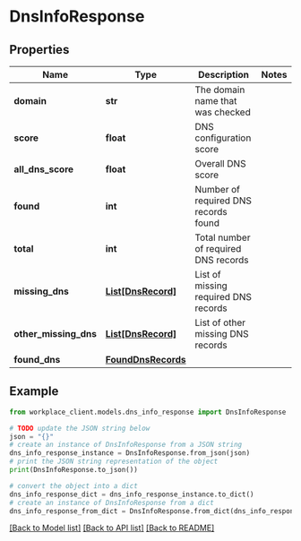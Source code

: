# DnsInfoResponse


## Properties

Name | Type | Description | Notes
------------ | ------------- | ------------- | -------------
**domain** | **str** | The domain name that was checked | 
**score** | **float** | DNS configuration score | 
**all_dns_score** | **float** | Overall DNS score | 
**found** | **int** | Number of required DNS records found | 
**total** | **int** | Total number of required DNS records | 
**missing_dns** | [**List[DnsRecord]**](DnsRecord.md) | List of missing required DNS records | 
**other_missing_dns** | [**List[DnsRecord]**](DnsRecord.md) | List of other missing DNS records | 
**found_dns** | [**FoundDnsRecords**](FoundDnsRecords.md) |  | 

## Example

```python
from workplace_client.models.dns_info_response import DnsInfoResponse

# TODO update the JSON string below
json = "{}"
# create an instance of DnsInfoResponse from a JSON string
dns_info_response_instance = DnsInfoResponse.from_json(json)
# print the JSON string representation of the object
print(DnsInfoResponse.to_json())

# convert the object into a dict
dns_info_response_dict = dns_info_response_instance.to_dict()
# create an instance of DnsInfoResponse from a dict
dns_info_response_from_dict = DnsInfoResponse.from_dict(dns_info_response_dict)
```
[[Back to Model list]](../README.md#documentation-for-models) [[Back to API list]](../README.md#documentation-for-api-endpoints) [[Back to README]](../README.md)


